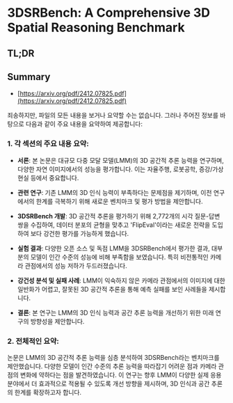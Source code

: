 # 3DSRBench: A Comprehensive 3D Spatial Reasoning Benchmark
## TL;DR
## Summary
- [https://arxiv.org/pdf/2412.07825.pdf](https://arxiv.org/pdf/2412.07825.pdf)

죄송하지만, 파일의 모든 내용을 보거나 요약할 수는 없습니다. 그러나 주어진 정보를 바탕으로 다음과 같이 주요 내용을 요약하여 제공합니다:

### 1. 각 섹션의 주요 내용 요약:

- **서론**: 본 논문은 대규모 다중 모달 모델(LMM)의 3D 공간적 추론 능력을 연구하며, 다양한 자연 이미지에서의 성능을 평가합니다. 이는 자율주행, 로봇공학, 증강/가상현실 등에서 중요합니다.

- **관련 연구**: 기존 LMM의 3D 인식 능력이 부족하다는 문제점을 제기하며, 이전 연구에서의 한계를 극복하기 위해 새로운 벤치마크 및 평가 방법을 제안합니다.

- **3DSRBench 개발**: 3D 공간적 추론을 평가하기 위해 2,772개의 시각 질문-답변 쌍을 수집하여, 데이터 분포의 균형을 맞추고 'FlipEval'이라는 새로운 전략을 도입하여 보다 강건한 평가를 가능하게 했습니다.

- **실험 결과**: 다양한 오픈 소스 및 독점 LMM을 3DSRBench에서 평가한 결과, 대부분의 모델이 인간 수준의 성능에 비해 부족함을 보였습니다. 특히 비전통적인 카메라 관점에서의 성능 저하가 두드러졌습니다.

- **강건성 분석 및 실패 사례**: LMM이 익숙하지 않은 카메라 관점에서의 이미지에 대한 일반화가 어렵고, 잘못된 3D 공간적 추론을 통해 예측 실패를 보인 사례들을 제시합니다.

- **결론**: 본 연구는 LMM의 3D 인식 능력과 공간 추론 능력을 개선하기 위한 미래 연구의 방향성을 제안합니다.

### 2. 전체적인 요약:

논문은 LMM의 3D 공간적 추론 능력을 심층 분석하여 3DSRBench라는 벤치마크를 제안했습니다. 다양한 모델이 인간 수준의 추론 능력을 따라잡기 어려운 점과 카메라 관점의 변화에 약하다는 점을 발견하였습니다. 이 연구는 향후 LMM이 다양한 실제 응용 분야에서 더 효과적으로 적용될 수 있도록 개선 방향을 제시하며, 3D 인식과 공간 추론의 한계를 확장하고자 합니다.